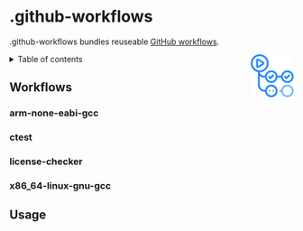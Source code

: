 # .github-workflows

.github-workflows bundles reuseable [GitHub workflows](https://docs.github.com/en/actions/using-workflows/reusing-workflows).

<img src="data/images/logo.png" width="15%" align="right"/>

<details>
  <summary>Table of contents</summary>
  <ol>
    <li><a href="#workflows">Workflows</a></li>
      <ul>
        <li><a href="#arm-none-eabi-gcc">arm-none-eabi-gcc</a></li>
        <li><a href="#ctest">ctest</a></li>
        <li><a href="#license-checker">license-checker</a></li>
        <li><a href="#x86_64-linux-gnu-gcc">x86_64-linux-gnu-gcc</a></li>
      </ul>
    <li><a href="#usage">Usage</a></li>
  </ol>
</details>

## Workflows
### arm-none-eabi-gcc

### ctest

### license-checker

### x86_64-linux-gnu-gcc

## Usage